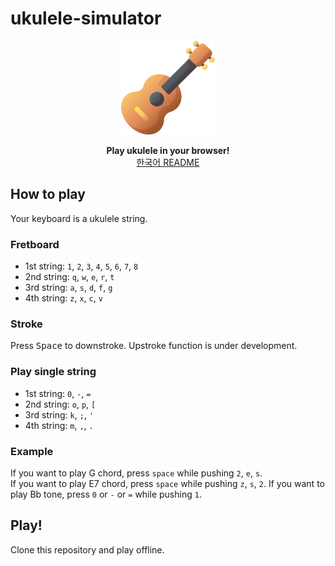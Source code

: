 # ukulele-simulator

<p align="center">
    <img src="./img/favicon.ico" width="150">
</p>

<p align="center">
    <strong>Play ukulele in your browser!</strong><br>
    <a href="https://github.com/D3vle0/ukulele-simulator/blob/main/README-ko.md">한국어 README</a>
</p>

## How to play

Your keyboard is a ukulele string.

### Fretboard

- 1st string: `1`, `2`, `3`, `4`, `5`, `6`, `7`, `8`
- 2nd string: `q`, `w`, `e`, `r`, `t`
- 3rd string: `a`, `s`, `d`, `f`, `g`
- 4th string: `z`, `x`, `c`, `v`

### Stroke

Press <kbd>Space</kbd> to downstroke.
Upstroke function is under development.

### Play single string

- 1st string: `0`, `-`, `=`
- 2nd string: `o`, `p`, `[`
- 3rd string: `k`, `;`, `'`
- 4th string: `m`, `,`, `.`

### Example

If you want to play G chord, press `space` while pushing `2`, `e`, `s`.  
If you want to play E7 chord, press `space` while pushing `z`, `s`, `2`.
If you want to play Bb tone, press `0` or `-` or `=` while pushing `1`.

## Play!

Clone this repository and play offline.